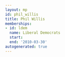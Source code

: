 ```yaml
---
layout: mp
id: phil_willis
title: Phil Willis
memberships:
- id: ldem
  name: Liberal Democrats
  start: 
  end: '2010-03-30'
autogenerated: true
---
```

